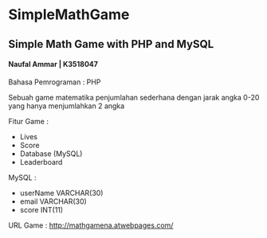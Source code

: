 # SimpleMathGame
<h2>Simple Math Game with PHP and MySQL</h2>
<h4>Naufal Ammar | K3518047 </h4>

Bahasa Pemrograman : PHP

Sebuah game matematika penjumlahan sederhana dengan jarak angka 0-20 yang hanya menjumlahkan 2 angka

Fitur Game :
- Lives
- Score
- Database (MySQL)
- Leaderboard

MySQL :
- userName VARCHAR(30)
- email VARCHAR(30)
- score INT(11)

URL Game :
http://mathgamena.atwebpages.com/
